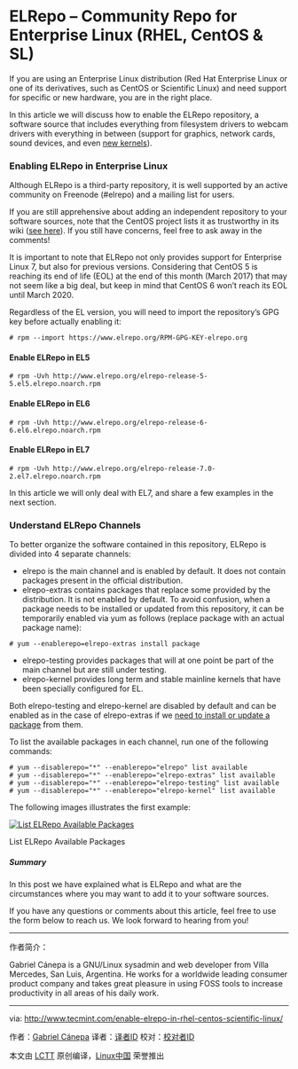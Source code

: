 ELRepo – Community Repo for Enterprise Linux (RHEL, CentOS & SL)
============================================================


If you are using an Enterprise Linux distribution (Red Hat Enterprise Linux or one of its derivatives, such as CentOS or Scientific Linux) and need support for specific or new hardware, you are in the right place.

In this article we will discuss how to enable the ELRepo repository, a software source that includes everything from filesystem drivers to webcam drivers with everything in between (support for graphics, network cards, sound devices, and even [new kernels][1]).

### Enabling ELRepo in Enterprise Linux

Although ELRepo is a third-party repository, it is well supported by an active community on Freenode (#elrepo) and a mailing list for users.

If you are still apprehensive about adding an independent repository to your software sources, note that the CentOS project lists it as trustworthy in its wiki ([see here][2]). If you still have concerns, feel free to ask away in the comments!

It is important to note that ELRepo not only provides support for Enterprise Linux 7, but also for previous versions. Considering that CentOS 5 is reaching its end of life (EOL) at the end of this month (March 2017) that may not seem like a big deal, but keep in mind that CentOS 6 won’t reach its EOL until March 2020.

Regardless of the EL version, you will need to import the repository’s GPG key before actually enabling it:

```
# rpm --import https://www.elrepo.org/RPM-GPG-KEY-elrepo.org
```

#### Enable ELRepo in EL5

```
# rpm -Uvh http://www.elrepo.org/elrepo-release-5-5.el5.elrepo.noarch.rpm
```

#### Enable ELRepo in EL6

```
# rpm -Uvh http://www.elrepo.org/elrepo-release-6-6.el6.elrepo.noarch.rpm
```

#### Enable ELRepo in EL7

```
# rpm -Uvh http://www.elrepo.org/elrepo-release-7.0-2.el7.elrepo.noarch.rpm
```

In this article we will only deal with EL7, and share a few examples in the next section.

### Understand ELRepo Channels

To better organize the software contained in this repository, ELRepo is divided into 4 separate channels:

*   elrepo is the main channel and is enabled by default. It does not contain packages present in the official distribution.
*   elrepo-extras contains packages that replace some provided by the distribution. It is not enabled by default. To avoid confusion, when a package needs to be installed or updated from this repository, it can be temporarily enabled via yum as follows (replace package with an actual package name):

```
# yum --enablerepo=elrepo-extras install package
```

*   elrepo-testing provides packages that will at one point be part of the main channel but are still under testing.
*   elrepo-kernel provides long term and stable mainline kernels that have been specially configured for EL.

Both elrepo-testing and elrepo-kernel are disabled by default and can be enabled as in the case of elrepo-extras if we [need to install or update a package][3] from them.

To list the available packages in each channel, run one of the following commands:

```
# yum --disablerepo="*" --enablerepo="elrepo" list available
# yum --disablerepo="*" --enablerepo="elrepo-extras" list available
# yum --disablerepo="*" --enablerepo="elrepo-testing" list available
# yum --disablerepo="*" --enablerepo="elrepo-kernel" list available
```

The following images illustrates the first example:

[
 ![List ELRepo Available Packages](http://www.tecmint.com/wp-content/uploads/2017/03/List-ELRepo-Available-Packages.png) 
][4]

List ELRepo Available Packages

##### Summary

In this post we have explained what is ELRepo and what are the circumstances where you may want to add it to your software sources.

If you have any questions or comments about this article, feel free to use the form below to reach us. We look forward to hearing from you!

--------------------------------------------------------------------------------

作者简介：

Gabriel Cánepa is a GNU/Linux sysadmin and web developer from Villa Mercedes, San Luis, Argentina. He works for a worldwide leading consumer product company and takes great pleasure in using FOSS tools to increase productivity in all areas of his daily work.

--------------------------------------------------------------------------------

via: http://www.tecmint.com/enable-elrepo-in-rhel-centos-scientific-linux/

作者：[Gabriel Cánepa][a]
译者：[译者ID](https://github.com/译者ID)
校对：[校对者ID](https://github.com/校对者ID)

本文由 [LCTT](https://github.com/LCTT/TranslateProject) 原创编译，[Linux中国](https://linux.cn/) 荣誉推出

[a]:http://www.tecmint.com/author/gacanepa/

[1]:http://www.tecmint.com/install-upgrade-kernel-version-in-centos-7/
[2]:https://wiki.centos.org/AdditionalResources/Repositories
[3]:http://www.tecmint.com/auto-install-security-patches-updates-on-centos-rhel/
[4]:http://www.tecmint.com/wp-content/uploads/2017/03/List-ELRepo-Available-Packages.png
[5]:http://www.tecmint.com/author/gacanepa/
[6]:http://www.tecmint.com/10-useful-free-linux-ebooks-for-newbies-and-administrators/
[7]:http://www.tecmint.com/free-linux-shell-scripting-books/
